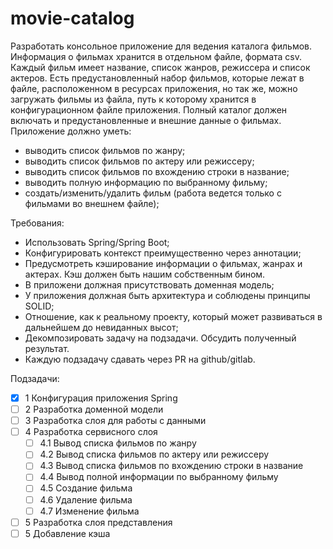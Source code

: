 # movie-catalog

Разработать консольное приложение для ведения каталога фильмов.
Информация о фильмах хранится в отдельном файле, формата csv. Каждый фильм имеет название, список жанров, режиссера и список актеров.
Есть предустановленный набор фильмов, которые лежат в файле, расположенном в ресурсах приложения, но так же, можно загружать фильмы из файла, путь к которому хранится в конфигурационном файле приложения. Полный каталог должен включать и предустановленные и внешние данные о фильмах.
Приложение должно уметь:
- выводить список фильмов по жанру;
- выводить список фильмов по актеру или режиссеру;
- выводить список фильмов по вхождению строки в название;
- выводить полную информацию по выбранному фильму;
- создать/изменить/удалить фильм (работа ведется только с фильмами во внешнем файле);

Требования:
- Использовать Spring/Spring Boot;
- Конфигурировать контекст преимущественно через аннотации;
- Предусмотреть кэширование информации о фильмах, жанрах и актерах. Кэш должен быть нашим собственным бином.
- В приложени должная присутствовать доменная модель;
- У приложения должная быть архитектура и соблюдены принципы SOLID;
- Отношение, как к реальному проекту, который может развиваться в дальнейшем до невиданных высот;
- Декомпозировать задачу на подзадачи. Обсудить полученный результат.
- Каждую подзадачу сдавать через PR на github/gitlab.


Подзадачи:
- [x] 1 Конфигурация приложения Spring
- [ ] 2 Разработка доменной модели 
- [ ] 3 Разработка слоя для работы с данными  
- [ ] 4 Разработка сервисного слоя 
  - [ ] 4.1 Вывод списка фильмов по жанру
  - [ ] 4.2 Вывод списка фильмов по актеру или режиссеру
  - [ ] 4.3 Вывод списка фильмов по вхождению строки в название
  - [ ] 4.4 Вывод полной информации по выбранному фильму
  - [ ] 4.5 Создание фильма
  - [ ] 4.6 Удаление фильма
  - [ ] 4.7 Изменение фильма
- [ ] 5 Разработка слоя представления 
- [ ] 5 Добавление кэша 